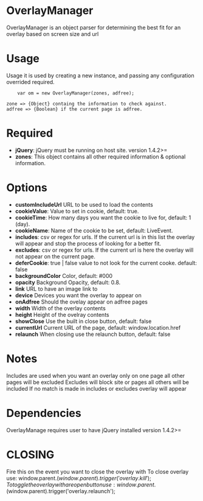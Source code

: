 # OverlayManager

OverlayManager is an object parser for determining the best fit for an overlay based on screen size and url

# Usage
Usage it is used by creating a new instance, and passing any configuration overrided required. 
```	
	var om = new OverlayManager(zones, adfree);
```
	zone => {Object} containg the information to check against. 
	adfree => {Boolean} if the current page is adfree. 

# Required
 * **jQuery**: jQuery must be running on host site. version 1.4.2>=
 * **zones**: This object contains all other required information & optional information.
 

# Options
 * **customIncludeUrl** URL to be used to load the contents
 * **cookieValue**: Value to set in cookie, default: true.
 * **cookieTime**: How many days you want the cookie to live for, default: 1 (day).
 * **cookieName**: Name of the cookie to be set, default: LiveEvent.
 * **includes**: csv or regex for urls. If the current url is in this list the overlay will appear and stop the process of looking for a better fit. 
 * **excludes**: csv or regex for urls. If the current url is here the overlay will not appear on the current page. 
 * **deferCookie**: true | false value to not look for the current cooke. default: false
 * **backgroundColor** Color, default: #000
 * **opacity** Background Opacity, default: 0.8.
 * **link** URL to have an image link to
 * **device** Devices you want the overlay to appear on
 * **onAdfree** Should the ovelay appear on adfree pages
 * **width** Width of the overlay contents
 * **height** Height of the ovelray contents
 * **showClose** Use the built in close button, default: false
 * **currentUrl** Current URL of the page, default: window.location.href
 * **relaunch** When closing use the relaunch button, default: false


# Notes
Includes are used when you want an overlay only on one page all other pages will be excluded
Excludes will block site or pages all others will be included
If no match is made in includes or excludes overlay will appear

# Dependencies
OverlayManage requires user to have jQuery installed version 1.4.2>=

# CLOSING
Fire this on the event you want to close the overlay with
	To close overlay use:
		window.parent.$(window.parent).trigger('overlay.kill');
	To toggle the overlay with a reopen button use: 
		window.parent.$(window.parent).trigger('overlay.relaunch');

